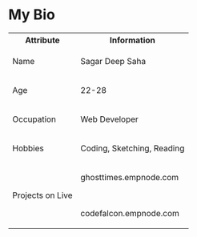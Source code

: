 <!DOCTYPE html>
<html lang="en">
<head>
    <meta charset="UTF-8">
    <meta name="viewport" content="width=device-width, initial-scale=1.0">
  
</head>
<body>
    <div class="container">
<!--         <img src="https://image.petmd.com/files/styles/863x625/public/CANS_dogsmiling_379727605.jpg?w=1920&q=75" alt="Cute Dog"> -->
        <h1>My Bio</h1>
        <table>
            <tr>
                <th>Attribute</th>
                <th>Information</th>
            </tr>
            <tr>
                <td><p>Name</p></td>
                <td><p>Sagar Deep Saha</p></td>
            </tr>
            <tr>
                <td><p>Age</p></td>
                <td><p>22-28</p></td>
            </tr>
            <tr>
                <td><p>Occupation</p></td>
                <td><p>Web Developer</p></td>
            </tr>
            <tr>
                <td><p>Hobbies</p></td>
                <td><p>Coding, Sketching, Reading</p></td>
            </tr>
            <tr>
                <td><p>Projects on Live</p></td>
                <td>
                    <p>ghosttimes.empnode.com</p>
                <br>
                    <p>codefalcon.empnode.com</p>
                </td>
            </tr>
        </table>
    </div>
</body>
</html>

